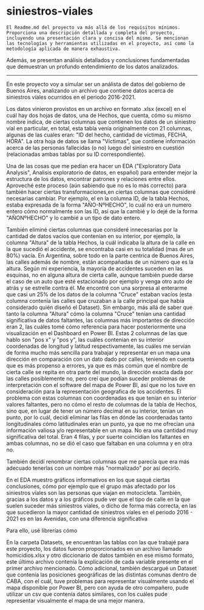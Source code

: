 # siniestros-viales
	El Readme.md del proyecto va más allá de los requisitos mínimos. Proporciona una descripción detallada y completa del proyecto, incluyendo una presentación clara y concisa del mismo. Se mencionan las tecnologías y herramientas utilizadas en el proyecto, así como la metodología aplicada de manera exhaustiva.

Además, se presentan análisis detallados y conclusiones fundamentadas que demuestran un profundo entendimiento de los datos analizados.

---

En este proyecto voy a simular ser un análista de datos del gobierno de Buenos Aires, analizando un archivo que contiene datos acerca de siniestros víales ocurridos en el periodo 2016-2021.

Los datos vinieron provistos en un archivo en formato .xlsx (excel) en el cuál hay dos hojas de datos, una de Hechos, que cuenta, cómo su mismo nombre indica, de ciertas columnas que contienen los datos de un siniestro víal en particular, en total, esta tabla venía originalmente con 21 columnas, algunas de las cuales eran: "ID del hecho, cantidad de víctimas, FECHA, HORA".
La otra hoja de datos se llama "Víctimas", que contiene información acerca de las personas fallecidas (o no) luego del siniestro en cuestión (relacionadas ambas tablas por su ID correspondiente).

Una de las cosas que me pedían era hacer un EDA ("Exploratory Data Analysis", Analisis exploratorio de datos, en español) para entender mejor la estructura de los datos, encontrar patrones y relaciones entre ellos. Aproveché este proceso (aún sabiendo que no es lo más correcto) para también hacer ciertas transformaciones,en ciertas columnas que consideré necesarias cambiar. Por ejemplo, el en la columna ID, de la tabla Hechos, estaba expresada de la forma "AÑO-NºHECHO", lo cuál no era un numero entero cómo normalmente son las ID, así que la cambié y lo dejé de la forma "AÑONºHECHO" y lo cambié a un tipo de dato entero.

También eliminé ciertas columnas que consideré innecesarias por la cantidad de datos vacíos que contenían en su interior, por ejemplo, la columna "Altura" de la tabla Hechos, la cuál indicaba la altura de la calle en la que sucedió el accidente, se encontraba casi en su totalidad (mas de un 80%) vacía.
En Argentina, sobre todo en la parte centrica de Buenos Aires, las calles además de nombre, están acompañadas de un número que es la altura. Según mi experiencia, la mayoría de accidentes suceden en las esquinas, no en alguna altura de cierta calle, aunque también puede darse el caso de un auto que esté estacionado por ejemplo y venga otro auto de atrás y se estrelle contra él. Me encontré con una sorpresa al enterarme que casi un 25% de los datos de la columna "Cruce" estaban vacíos (esta columna contenía las calles que cruzaban a la calle principal que había considerado quién diseñó el Dataset). 
Sin embargo, más allá de saber que tanto la columna "Altura" cómo la columna "Cruce" tenían una cantidad significativa de datos faltantes, las columnas más importantes de dirección eran 2, las cuáles tomé cómo referencia para hacer posteriormente una visualización en el Dashboard en Power BI. Estas 2 columnas de las que hablo son "pos x" y "pos y", las cuáles contenian en su interior coordenadas de longitud y latitud respectivamente, las cuáles me servían de forma mucho más sencilla para trabajar y representar en un mapa una dirección en comparación con un dato dado por calles, teniendo en cuenta que es más propenso a errores, ya que es más común que el nombre de cierta calle se repita en otra parte del mundo, la dirección exacta dada por las calles posiblemente no, pero creí que podían suceder problemas de interpretación con el software del mapa de Power BI, así que no los tuve en consideración para la representación geografica de los accidentes. 
El problema con estas columnas con coordenadas es que tenían en su interior valores faltantes, pero no cómo el resto de columnas de la tabla de Hechos, sino que, en lugar de tener un número decimal en su interior, tenían un punto, por lo cuál, decidí eliminar las filas en dónde las coordenadas tanto longitudinales cómo latitudinales eran un punto, ya que no me ofrecían una información valiosa y/o representable en un mapa. No era una cantidad muy significativa del total. Eran 4 filas, y por suerte coincidian los faltantes en ambas columnas, no se dió el caso que faltaban en una columna y en otra no.

También decidí renombrar ciertas columnas que me parecía que era más adecuado tenerlas con un nombre más "normalizado" por así decirlo. 

En el EDA muestro gráficos informativos en los que saqué ciertas conclusiones, cómo por ejemplo que el grupo más afectado por los siniestros víales son las personas que viajan en motocicleta. 
También, gracias a los datos y a los gráficos pude ver que el tipo de calle en la que suelen suceder más siniestros víales, o dicho de forma más correcta, en las que sucedieron la mayor cantidad de siniestros víales en el periodo 2016 - 2021 es en las Avenidas, con una diferencia significativa

Para ello, usé librerías cómo 

En la carpeta Datasets, se encuentran las tablas con las que trabajé para este proyecto, los datos fueron proporcionados en un archivo llamado homicidios.xlsx y otro diccionario de datos también en ese mismo formato, este último archivo contenía la explicación de cada variable presente en el primer archivo mencionado. Cómo adicional, también descargué un Dataset que contenía las posiciones geográficas de las distintas comunas dentro de CABA, con el cuál, tuve problemas para representar visualmente usando el mapa disponible por Power BI, pero con ayuda de otro compañero, pude utilizar un csv que contenía datos similares, con los cuáles pude representar visualmente el mapa de una mejor manera.
